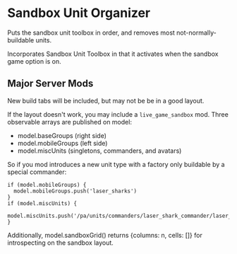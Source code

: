 # Sandbox Unit Organizer

Puts the sandbox unit toolbox in order, and removes most not-normally-buildable units.

Incorporates Sandbox Unit Toolbox in that it activates when the sandbox game option is on.

## Major Server Mods

New build tabs will be included, but may not be be in a good layout.

If the layout doesn't work, you may include a `live_game_sandbox` mod. Three observable arrays are published on model:

- model.baseGroups (right side)
- model.mobileGroups (left side)
- model.miscUnits (singletons, commanders, and avatars)

So if you mod introduces a new unit type with a factory only buildable by a special commander:

    if (model.mobileGroups) {
      model.mobileGroups.push('laser_sharks')
    }
    if (model.miscUnits) {
      model.miscUnits.push('/pa/units/commanders/laser_shark_commander/laser_shark_commander.json')
    }

Additionally, model.sandboxGrid() returns {columns: n, cells: []} for introspecting on the sandbox layout.
